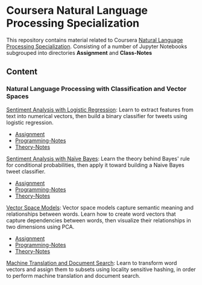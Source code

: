 # Coursera Natural Language Processing Specialization

This repository contains material related to Coursera [Natural Language Processing Specialization](https://www.coursera.org/specializations/natural-language-processing). Consisting of a number of Jupyter Notebooks subgrouped into directories **Assignment** and **Class-Notes**
 
## Content

### Natural Language Processing with Classification and Vector Spaces

[Sentiment Analysis with Logistic Regression](https://github.com/nishant-ai/NLP-SentimentAnalysis/tree/master/Week%201): Learn to extract features from text into numerical vectors, then build a binary classifier for tweets using logistic regression.
- [Assignment](https://github.com/nishant-ai/NLP-SentimentAnalysis/tree/master/Week%201/Asssignment)
- [Programming-Notes](https://github.com/nishant-ai/NLP-SentimentAnalysis/tree/master/Week%201/Lectures)
- [Theory-Notes](https://github.com/nishant-ai/NLP-SentimentAnalysis/blob/master/Week%201/Self%20Notes%20SS.pdf)

[Sentiment Analysis with Naïve Bayes](https://github.com/nishant-ai/NLP-SentimentAnalysis/tree/master/Week%202): Learn the theory behind Bayes' rule for conditional probabilities, then apply it toward building a Naive Bayes tweet classifier.
- [Assignment](https://github.com/nishant-ai/NLP-SentimentAnalysis/tree/master/Week%202/Assignments)
- [Programming-Notes](https://github.com/nishant-ai/NLP-SentimentAnalysis/tree/master/Week%202/Lectures)
- [Theory-Notes](https://github.com/nishant-ai/NLP-SentimentAnalysis/blob/master/Week%202/Naive%20Bayes%20Self%20Notes.pdf)

[Vector Space Models](#): Vector space models capture semantic meaning and relationships between words. Learn how to create word vectors that capture dependencies between words, then visualize their relationships in two dimensions using PCA.
- [Assignment](https://github.com/nishant-ai/NLP-SentimentAnalysis/tree/master/Week%203/Assignment)
- [Programming-Notes](https://github.com/nishant-ai/NLP-SentimentAnalysis/tree/master/Week%203/Lectures)
- [Theory-Notes](https://github.com/nishant-ai/NLP-SentimentAnalysis/blob/master/Week%203/Vector%20Space%20Models%20Self%20Notes.pdf)

[Machine Translation and Document Search](#): Learn to transform word vectors and assign them to subsets using locality sensitive hashing, in order to perform machine translation and document search.
